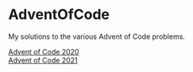 # AdventOfCode

My solutions to the various Advent of Code problems.

[Advent of Code 2020](https://adventofcode.com/2020)  
[Advent of Code 2021](https://adventofcode.com/2021)  
